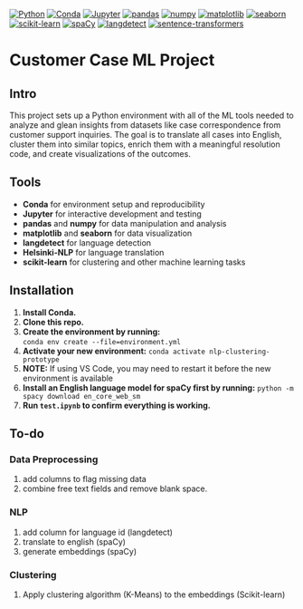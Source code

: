 [![Python](https://img.shields.io/badge/Python-3.12.8-blue.svg)](https://www.python.org/downloads/)
[![Conda](https://img.shields.io/badge/Conda-Miniconda-green.svg)](https://docs.conda.io/en/latest/miniconda.html)
[![Jupyter](https://img.shields.io/badge/Jupyter-1.1.1-orange.svg)](https://jupyter.org)
[![pandas](https://img.shields.io/badge/pandas-2.2.3-blue.svg)](https://pandas.pydata.org)
[![numpy](https://img.shields.io/badge/numpy-2.2.2-blue.svg)](https://numpy.org)
[![matplotlib](https://img.shields.io/badge/matplotlib-3.10.0-blue.svg)](https://matplotlib.org)
[![seaborn](https://img.shields.io/badge/seaborn-0.13.2-orange.svg)](https://seaborn.pydata.org)
[![scikit-learn](https://img.shields.io/badge/scikit--learn-1.6.1-green.svg)](https://scikit-learn.org)
[![spaCy](https://img.shields.io/badge/spaCy-3.8.4-blue.svg)](https://spacy.io)
[![langdetect](https://img.shields.io/badge/langdetect-1.0.9-lightgrey.svg)](https://pypi.org/project/langdetect/)
[![sentence-transformers](https://img.shields.io/badge/sentence--transformers-3.4.1-blueviolet.svg)](https://www.sbert.net)

# Customer Case ML Project

## Intro

This project sets up a Python environment with all of the ML tools needed to analyze and glean insights from datasets like case correspondence from customer support inquiries. The goal is to translate all cases into English, cluster them into similar topics, enrich them with a meaningful resolution code, and create visualizations of the outcomes.

## Tools

* **Conda** for environment setup and reproducibility  
* **Jupyter** for interactive development and testing  
* **pandas** and **numpy** for data manipulation and analysis  
* **matplotlib** and **seaborn** for data visualization    
* **langdetect** for language detection  
* **Helsinki-NLP** for language translation
* **scikit-learn** for clustering and other machine learning tasks

## Installation

1. **Install Conda.**
2. **Clone this repo.**
3. **Create the environment by running:**  
   `conda env create --file=environment.yml`
4. **Activate your new environment:**
   `conda activate nlp-clustering-prototype`
5. **NOTE:** If using VS Code, you may need to restart it before the new environment is available
6. **Install an English language model for spaCy first by running:**
   `python -m spacy download en_core_web_sm`
6. **Run `test.ipynb` to confirm everything is working.**

## To-do

### Data Preprocessing

1. add columns to flag missing data
2. combine free text fields and remove blank space.

### NLP

1. add column for language id (langdetect)
2. translate to english (spaCy)
3. generate embeddings (spaCy)

### Clustering

1. Apply clustering algorithm (K-Means) to the embeddings (Scikit-learn)